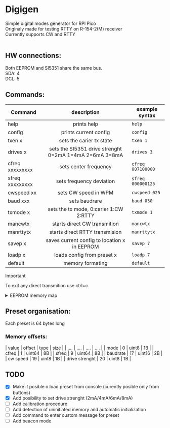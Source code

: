 # Digigen<br/>
Simple digital modes generator for RPI Pico<br/>
Originaly made for testing RTTY on R-154-2(M) receiver<br/>
Currently supports CW and RTTY<br/>
<br/>
## HW connections:<br/>
Both EEPROM and SI5351 share the same bus.<br/>
SDA: 4<br/>
DCL: 5<br/>
## Commands:

| Command | description | example syntax |
| ---- | :----: | ---- |
| help | prints help | `help` |
| config | prints current config | `config` |
| txen x | sets the carier tx state | `txen 1` |
| drives x | sets the SI5351 drive strenght 0=2mA 1=4mA 2=6mA 3=8mA | `drives 3` |
| cfreq xxxxxxxxx | sets center frequency | `cfreq 007100000` |
| sfreq xxxxxxxxx | sets frequency deviation | `sfreq 000000125` |
| cwspeed xx | sets CW speed in WPM | `cwspeed 025` |
| baud xxx | sets baudrare | `baud 050` |
| txmode x | sets the tx mode, 0:carier 1:CW 2:RTTY | `txmode 1` |
| mancwtx | starts direct CW transmition | `mancwtx` |
| manrttytx | starts direct RTTY transmision | `manrttytx` |
| savep x | saves current config to location x in EEPROM | `savep 7` |
| loadp x | loads config from preset x | `loadp 7` |
| default | memory formating | `default` |
> [!IMPORTANT]
> To exit any direct transmition use ctrl+c.


<details>

<summary>EEPROM memory map</summary>
0x0000-0x003f last config<br/>
0x0040-0x007f preset 0<br/>
0x0080-0x00bf preset 1<br/>
0x00c0-0x00ff preset 2<br/>
0x0100-0x013f preset 3<br/>
0x0140-0x017f preset 4<br/>
0x0180-0x01bf preset 5<br/>
0x01c0-0x01ff preset 6<br/>
0x0200-0x023f preset 7<br/>
0x0240-0x027f Calibration data<br/>
</details>

## Preset organisation:<br/>
Each preset is 64 bytes long<br/>
### Memory offsets:<br/>

| value | offset | type | size |
| .... | .... | .... | .... |
| mode | 0 | uint8 | 1B |
| cfreq | 1 | uint64 | 8B |
| sfreq | 9 | uint64 | 8B |
| baudrate | 17 | uint16 | 2B |
| cw speed | 19 | uint8 | 1B |
| drive strenght | 20 | uint8 | 1B |


## TODO<br/>
- [x] Make it posible o load preset from console (curently posible only from buttons)
- [x] Add posibility to set drive strenght (2mA/4mA/6mA/8mA)
- [ ] Add calibration procedure
- [ ] Add detection of uninitiated memory and automatic initialization
- [ ] Add command to enter custom message for preset
- [ ] Add beacon mode
